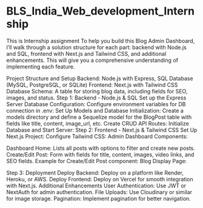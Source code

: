 # BLS_India_Web_development_Internship
This is Internship assignment
To help you build this Blog Admin Dashboard, I’ll walk through a solution structure for each part: backend with Node.js and SQL, frontend with Next.js and Tailwind CSS, and additional enhancements. This will give you a comprehensive understanding of implementing each feature.

Project Structure and Setup
Backend: Node.js with Express, SQL Database (MySQL, PostgreSQL, or SQLite)
Frontend: Next.js with Tailwind CSS
Database Schema: A table for storing blog data, including fields for SEO, images, and status.
Step 1: Backend - Node.js & SQL
Set up the Express Server
Database Configuration: Configure environment variables for DB connection in .env:
Set Up Models and Database Initialization: Create a models directory and define a Sequelize model for the BlogPost table with fields like title, content, image_url, etc.
Create CRUD API Routes:
Initialize Database and Start Server:
Step 2: Frontend - Next.js & Tailwind CSS
Set Up Next.js Project:
Configure Tailwind CSS:
Admin Dashboard Components:

Dashboard Home: Lists all posts with options to filter and create new posts.
Create/Edit Post: Form with fields for title, content, images, video links, and SEO fields.
Example for Create/Edit Post component:
Blog Display Page:

Step 3: Deployment
Deploy Backend: Deploy on a platform like Render, Heroku, or AWS.
Deploy Frontend: Deploy on Vercel for smooth integration with Next.js.
Additional Enhancements
User Authentication: Use JWT or NextAuth for admin authentication.
File Uploads: Use Cloudinary or similar for image storage.
Pagination: Implement pagination for better navigation.
